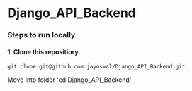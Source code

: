 # Django_API_Backend

### Steps to run locally

#### 1. Clone this repositiory.
 `git clone git@github.com:jayoswal/Django_API_Backend.git`
 
 Move into folder
 'cd Django_API_Backend'
